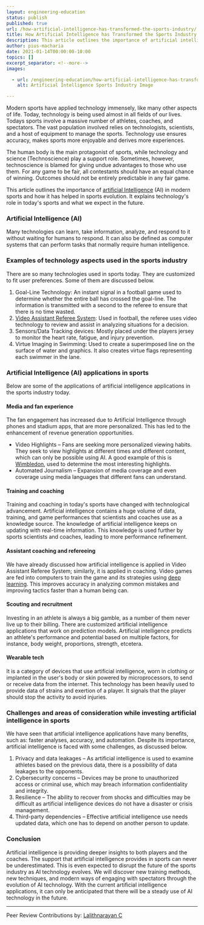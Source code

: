 ```yaml
---
layout: engineering-education
status: publish
published: true
url: /how-artificial-intelligence-has-transformed-the-sports-industry/
title: How Artificial Intelligence has Transformed the Sports Industry
description: This article outlines the importance of artificial intelligence in modern sports and how it has helped in sports evolution. It explains technology's role in today's sports and what we expect in the future. 
author: pius-macharia
date: 2021-01-14T00:00:00-10:00
topics: []
excerpt_separator: <!--more-->
images:

  - url: /engineering-education/how-artificial-intelligence-has-transformed-the-sports-industry/hero.jpg
    alt: Artificial Intelligence Sports Industry Image

---
```

Modern sports have applied technology immensely, like many other aspects of life. Today, technology is being used almost in all fields of our lives. Todays sports involve a massive number of athletes, coaches, and spectators. The vast population involved relies on technologists, scientists, and a host of equipment to manage the sports. Technology use ensures accuracy, makes sports more enjoyable and derives more experiences.
<!-- more -->
The human body is the main protagonist of sports, while technology and science (Technoscience) play a support role. Sometimes, however, technoscience is blamed for giving undue advantages to those who use them. For any game to be fair, all contestants should have an equal chance of winning. Outcomes should not be entirely predictable in any fair game.

This article outlines the importance of [artificial Intelligence](/artificial-intelligence-future/) (AI) in modern sports and how it has helped in sports evolution. It explains technology's role in today's sports and what we expect in the future.

### Artificial Intelligence (AI) 
Many technologies can learn, take information, analyze, and respond to it without waiting for humans to respond. It can also be defined as computer systems that can perform tasks that normally require human intelligence.

### Examples of technology aspects used in the sports industry
There are so many technologies used in sports today. They are customized to fit user preferences. Some of them are discussed below.

1. Goal-Line Technology: An instant signal in a football game used to determine whether the entire ball has crossed the goal-line. The information is transmitted with a second to the referee to ensure that there is no time wasted.
2. [Video Assistant Referee System](https://www.sportperformanceanalysis.com/article/application-of-video-technology-in-football-refereeing-var): Used in football, the referee uses video technology to review and assist in analyzing situations for a decision.
3. Sensors/Data Tracking devices: Mostly placed under the players jersey to monitor the heart rate, fatigue, and injury prevention.
4. Virtue Imaging in Swimming: Used to create a superimposed line on the surface of water and graphics. It also creates virtue flags representing each swimmer in the lane.

### Artificial Intelligence (AI) applications in sports
Below are some of the applications of artificial intelligence applications in the sports industry today.

#### Media and fan experience
The fan engagement has increased due to Artificial Intelligence through phones and stadium apps, that are more personalized. This has led to the enhancement of revenue generation opportunities. 

- Video Highlights – Fans are seeking more personalized viewing habits. They seek to view highlights at different times and different content, which can only be possible using AI. A good example of this is [Wimbledon](https://www.ibm.com/thought-leadership/wimbledon/uk-en/index.html), used to determine the most interesting highlights.
- Automated Journalism – Expansion of media coverage and even coverage using media languages that different fans can understand.

#### Training and coaching
Training and coaching in today's sports have changed with technological advancement. Artificial intelligence contains a huge volume of data, training, and game performances that scientists and coaches use as a knowledge source. The knowledge of artificial intelligence keeps on updating with real-time information. This knowledge is used further by sports scientists and coaches, leading to more performance refinement.  

#### Assistant coaching and refereeing
We have already discussed how artificial intelligence is applied in Video Assistant Referee System; similarly, it is applied in coaching. Video games are fed into computers to train the game and its strategies using [deep learning](https://www.section.io/engineering-education/introduction-to-deep-learning/). This improves accuracy in analyzing common mistakes and improving tactics faster than a human being can.

#### Scouting and recruitment
Investing in an athlete is always a big gamble, as a number of them never live up to their billing. There are customized artificial intelligence applications that work on prediction models. Artificial intelligence predicts an athlete's performance and potential based on multiple factors, for instance, body weight, proportions, strength, etcetera.

#### Wearable tech
It is a category of devices that use artificial intelligence, worn in clothing or implanted in the user's body or skin powered by microprocessors, to send or receive data from the internet. This technology has been heavily used to provide data of strains and exertion of a player. It signals that the player should stop the activity to avoid injuries.

### Challenges and areas of consideration while investing artificial intelligence in sports
We have seen that artificial intelligence applications have many benefits, such as: faster analyses, accuracy, and automation. Despite its importance, artificial intelligence is faced with some challenges, as discussed below.

1. Privacy and data leakages – As artificial intelligence is used to examine athletes based on the previous data, there is a possibility of data leakages to the opponents.
2. Cybersecurity concerns – Devices may be prone to unauthorized access or criminal use, which may breach information confidentiality and integrity.
3. Resilience – The ability to recover from shocks and difficulties may be difficult as artificial intelligence devices do not have a disaster or crisis management.
4. Third-party dependencies – Effective artificial intelligence use needs updated data, which one has to depend on another person to update.

### Conclusion
Artificial intelligence is providing deeper insights to both players and the coaches. The support that artificial intelligence provides in sports can never be underestimated. This is even expected to disrupt the future of the sports industry as AI technology evolves. We will discover new training methods, new techniques, and modern ways of engaging with spectators through the evolution of AI technology. With the current artificial intelligence applications, it can only be anticipated that there will be a steady use of AI technology in the future.

---
Peer Review Contributions by: [Lalithnarayan C](/engineering-education/authors/lalithnarayan-c/)
